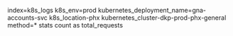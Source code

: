 
index=k8s_logs k8s_env=prod kubernetes_deployment_name=gna-accounts-svc k8s_location-phx kubernetes_cluster-dkp-prod-phx-general method=* stats count as total_requests
